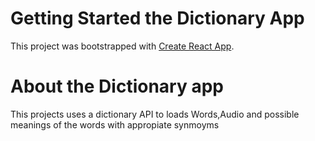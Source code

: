 # Getting Started the Dictionary App

This project was bootstrapped with [Create React App](https://github.com/facebook/create-react-app).

# About the Dictionary app 
This projects uses a dictionary API to loads Words,Audio and possible meanings of the words with appropiate synmoyms 
